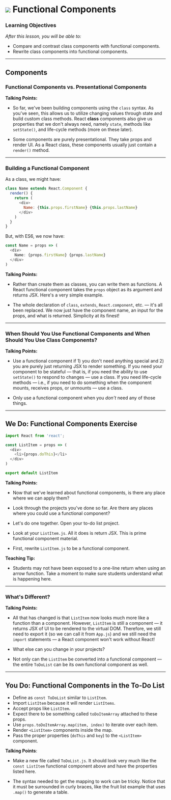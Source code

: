 # ![](https://ga-dash.s3.amazonaws.com/production/assets/logo-9f88ae6c9c3871690e33280fcf557f33.png) Functional Components

### Learning Objectives

*After this lesson, you will be able to:*

- Compare and contrast class components with functional components.
- Rewrite class components into functional components.

---

## Components

### Functional Components vs. Presentational Components

<aside class="notes">

**Talking Points:**

- So far, we've been building components using the `class` syntax. As you've seen, this allows us to utilize changing values through state and build custom class methods. React **class** components also give us properties that we don't always need, namely `state`, methods like `setState()`, and life-cycle methods (more on these later).

- Some components are purely presentational. They take props and render UI. As a React class, these components usually just contain a `render()` method.

</aside>

---

### Building a Functional Component

As a class, we might have:

```javascript
class Name extends React.Component {
  render() {
    return (
      <div>
        Name: {this.props.firstName} {this.props.lastName}
      </div>
    )
  }
}
```

But, with ES6, we now have:

```javascript
const Name = props => (
  <div>
    Name: {props.firstName} {props.lastName}
  </div>
)
```

<aside class="notes">

**Talking Points:**

- Rather than create them as classes, you can write them as functions. A React functional component takes the `props` object as its argument and returns JSX. Here's a very simple example.

- The whole declaration of `class`, `extends`, `React.component`, etc. — it's all been replaced. We now just have the component name, an input for the props, and what is returned. Simplicity at its finest!

</aside>

---

### When Should You Use Functional Components and When Should You Use Class Components?

<aside class="notes">

**Talking Points:**

- Use a functional component if 1) you don't need anything special and 2) you are purely just returning JSX to render something. If you need your component to be stateful — that is, if you need the ability to use `setState()` to respond to changes — use a class. If you need life-cycle methods — i.e., if you need to do something when the component mounts, receives props, or unmounts — use a class.

- Only use a functional component when you _don't_ need any of those things.

</aside>

---

## We Do: Functional Components Exercise


```javascript
import React from 'react';

const ListItem = props => (
  <div>
    <li>{props.doThis}</li>
  </div>
)

export default ListItem


```


<aside class="notes">

**Talking Points:**

- Now that we've learned about functional components, is there any place where we can apply them?

- Look through the projects you've done so far. Are there any places where you could use a functional component?

- Let's do one together. Open your to-do list project.

- Look at your `ListItem.js`. All it does is return JSX. This is prime functional component material.

- First, rewrite `ListItem.js` to be a functional component.

**Teaching Tip:**

- Students may not have been exposed to a one-line return when using an arrow function. Take a moment to make sure students understand what is happening here.

</aside>

---

### What's Different?


<aside class="notes">

**Talking Points:**

- All that has changed is that `ListItem` now looks much more like a function than a component. However, `ListItem` is still a component — it returns JSX of UI to be rendered to the virtual DOM. Therefore, we still need to export it (so we can call it from `App.js`) and we still need the `import` statements — a React component won't work without React!

- What else can you change in your projects?

- Not only can the `ListItem` be converted into a functional component — the entire `ToDoList` can be its own functional component as well.

</aside>

---

## You Do: Functional Components in the To-Do List

* Define as `const ToDoList` similar to `ListItem`.
* Import `ListItem` because it will render `ListItems`.
* Accept props like `ListItem`.
* Expect there to be something called `toDoItemArray` attached to these props.
* Use `props.toDoItemArray.map(item, index)` to iterate over each item.
* Render `<ListItem>` components inside the map.
* Pass the proper properties (`doThis` and `key`) to the `<ListItem>` component.


<aside class="notes">

**Talking Points**:

- Make a new file called `ToDoList.js`. It should look very much like the
`const ListItem` functional component above and have the properties listed here.

- The syntax needed to get the mapping to work can be tricky. Notice that it must
be surrounded in curly braces, like the fruit list example that uses `.map()`
to generate a table.

</aside>
